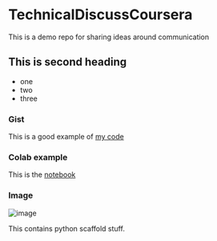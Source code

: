 # TechnicalDiscussCoursera
This is a demo repo for sharing ideas around communication

## This is second heading
* one
* two
* three

### Gist
This is a good example of [my code](https://gist.github.com/ShrCode1/1a8c36a90c7896c84b1db7b16d92079f)

### Colab example
This is the [notebook](https://github.com/ShrCode1/TechnicalDiscussCoursera/blob/main/technical_docs.ipynb)

### Image
![image](https://github.com/user-attachments/assets/bd0c2317-df83-435e-b51a-24954253024d)

This contains python scaffold stuff.

